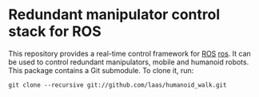 Redundant manipulator control stack for ROS
===========================================

This repository provides a real-time control framework for [ROS]
[ros]. It can be used to control redundant manipulators, mobile and
humanoid robots. This package contains a Git submodule. To clone it,
run:

    git clone --recursive git://github.com/laas/humanoid_walk.git


[ros]: http://www.ros.org
